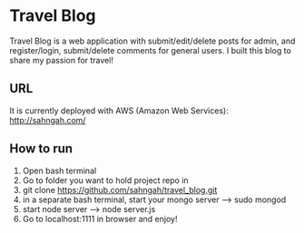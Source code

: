 # Travel Blog
 Travel Blog is a web application with submit/edit/delete posts for admin, and register/login, submit/delete comments for general users. I built this blog to share my passion for travel!

## URL
 It is currently deployed with AWS (Amazon Web Services):
 http://sahngah.com/
 
## How to run
1. Open bash terminal
2. Go to folder you want to hold project repo in
3. git clone https://github.com/sahngah/travel_blog.git
4. in a separate bash terminal, start your mongo server --> sudo mongod
5. start node server --> node server.js
6. Go to localhost:1111 in browser and enjoy!
